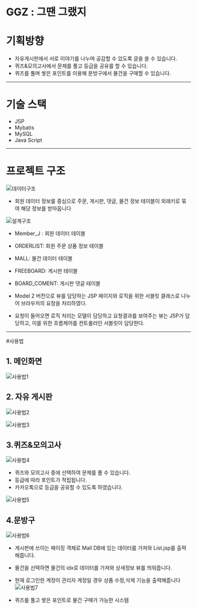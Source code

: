 # GGZ : 그땐 그랬지
# 기획방향
- 자유게시판에서 서로 이야기를 나누며 공감할 수 있도록 글을 쓸 수 있습니다.
- 퀴즈&모의고사에서 문제를 풀고 등급을 공유를 할 수 있습니다.
- 퀴즈를 풀며 쌓은 포인트를 이용해 문방구에서 물건을 구매할 수 있습니다.


-----------------
# 기술 스택 
- JSP
- Mybatis
- MySQL
- Java Script

-----------------
# 프로젝트 구조
![데이터구조](https://user-images.githubusercontent.com/70155543/126999700-9151af52-f93e-477d-839d-6fc9acb59b2c.PNG)

- 회원 데이터 정보를 중심으로 주문, 게시판, 댓글, 물건 정보 테이블이 외래키로 묶여 해당 정보를
받아옵니다

![설계구조](https://user-images.githubusercontent.com/70155543/126999856-e8c3006c-62b7-40e7-a3a2-50d9a433bf89.PNG)

- Member_J : 회원 데이터 테이블
- ORDERLIST: 회원 주문 상품 정보 테이블
- MALL: 물건 데이터 테이블
- FREEBOARD: 게시판 테이블
- BOARD_COMENT: 게시판 댓글 테이블

- Model 2 버전으로 뷰를 담당하는 JSP 페이지와 로직을 위한 서블릿 클래스로 나누어 브라우저의
요청을 처리하였다.
- 요청이 들어오면 로직 처리는 모델이 담당하고 요청결과를 보여주는 뷰는 JSP가 담당하고, 이를
위한 흐름제어를 컨트롤러인 서블릿이 담당한다.
-----------------
#사용법
## 1. 메인화면
  ![사용법1](https://user-images.githubusercontent.com/70155543/126999788-f3ffb691-61ac-43c8-a1ee-bc4e415a7ea0.PNG)


## 2. 자유 게시판 
![사용법2](https://user-images.githubusercontent.com/70155543/126999822-f5adf1b4-2b4d-48de-92eb-221245c55132.PNG)

![사용법3](https://user-images.githubusercontent.com/70155543/126999830-b6bcca76-2dc9-490f-843f-30de758c5af2.PNG)

## 3.퀴즈&모의고사 
![사용법4](https://user-images.githubusercontent.com/70155543/126999673-bfc2dfd4-ce28-49ce-8645-2c94ab88b87f.PNG)

- 퀴즈와 모의고사 중에 선택하여 문제를 풀 수 있습니다.
- 등급에 따라 포인트가 적립됩니다.
- 카카오톡으로 등급을 공유할 수 있도록 하였습니다.

![사용법5](https://user-images.githubusercontent.com/70155543/126999706-0d14f439-55e2-478b-9d34-d90e899a3c36.PNG)

## 4.문방구
![사용법6](https://user-images.githubusercontent.com/70155543/126999718-70f4c920-f2a3-4099-807e-1103e80b179a.PNG)

- 게시판에 쓰이는 페이징 객체로 Mall DB에 있는 데이터를 가져와 List.jsp를 출력해줍니다.
- 물건을 선택하면 물건의 idx로 데이터를 가져와 상세정보 뷰를 띄워줍니다.
- 현재 로그인한 계정이 관리자 계정일 경우 상품 수정,삭제 기능을 출력해줍니다
![사용법7](https://user-images.githubusercontent.com/70155543/126999708-70cc7ca5-b1ff-4d50-9110-f5d1cc1bed2b.PNG)




- 퀴즈를 풀고 쌓은 포인트로 물건 구매가 가능한 시스템
